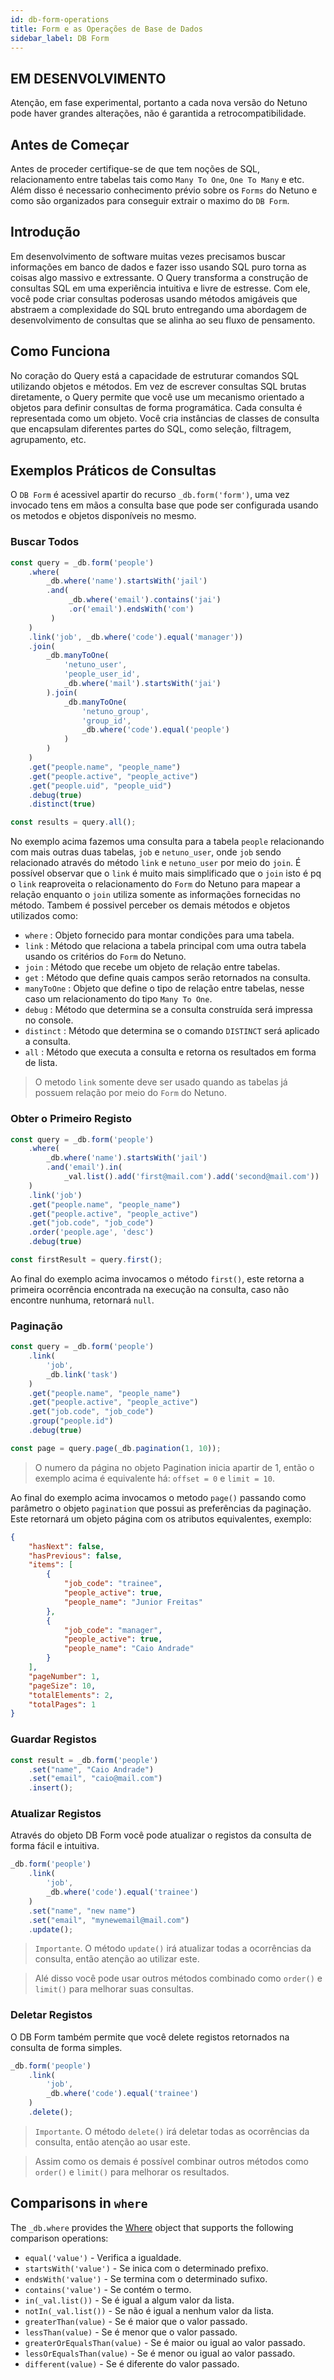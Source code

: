 ```yaml
---
id: db-form-operations
title: Form e as Operações de Base de Dados
sidebar_label: DB Form
---
```


## EM DESENVOLVIMENTO

Atenção, em fase experimental, portanto a cada nova versão do Netuno pode haver grandes alterações, não é garantida a retrocompatibilidade.

## Antes de Começar

Antes de proceder certifique-se de que tem noções de SQL, relacionamento entre tabelas tais como `Many To One`, `One To Many` e etc. Além disso é necessario conhecimento prévio sobre os `Forms` do Netuno e como são organizados para conseguir extrair o maximo do `DB Form`.

## Introdução

Em desenvolvimento de software muitas vezes precisamos buscar informações em banco de dados e fazer isso usando SQL puro torna as coisas algo massivo e extressante. O Query transforma a construção de consultas SQL em uma experiência intuitiva e livre de estresse. Com ele, você pode criar consultas poderosas usando métodos amigáveis que abstraem a complexidade do SQL bruto entregando uma abordagem de desenvolvimento de consultas que se alinha ao seu fluxo de pensamento. 

## Como Funciona

No coração do Query está a capacidade de estruturar comandos SQL utilizando objetos e métodos. Em vez de escrever consultas SQL brutas diretamente, o Query permite que você use um mecanismo orientado a objetos para definir consultas de forma programática. Cada consulta é representada como um objeto. Você cria instâncias de classes de consulta que encapsulam diferentes partes do SQL, como seleção, filtragem, agrupamento, etc.

## Exemplos Práticos de Consultas

O `DB Form` é acessivel apartir do recurso `_db.form('form')`, uma vez invocado tens em mãos a consulta base que pode ser configurada usando os metodos e objetos disponíveis no mesmo.

### Buscar Todos

```javascript
const query = _db.form('people')
    .where(
        _db.where('name').startsWith('jail')
        .and(
             _db.where('email').contains('jai')
             .or('email').endsWith('com')
         )
    )
    .link('job', _db.where('code').equal('manager'))
    .join(
        _db.manyToOne(
            'netuno_user', 
            'people_user_id',  
            _db.where('mail').startsWith('jai')
        ).join(
            _db.manyToOne(
                'netuno_group',
                'group_id',
                _db.where('code').equal('people')
            )
        )
    )
    .get("people.name", "people_name")
    .get("people.active", "people_active")
    .get("people.uid", "people_uid")
    .debug(true)
    .distinct(true)

const results = query.all();
```

No exemplo acima fazemos uma consulta para a tabela `people` relacionando com mais outras duas tabelas, `job` e `netuno_user`, onde `job` sendo relacionado através do método `link` e `netuno_user` por meio do `join`. É possível observar que o `link` é muito mais simplificado que o `join` isto é pq o `link` reaproveita o relacionamento do `Form` do Netuno para mapear a relação enquanto o `join` utiliza somente as informações fornecidas no método. Tambem é possivel perceber os demais métodos e objetos utilizados como:

- `where` : Objeto fornecido para montar condições para uma tabela.
- `link` : Método que relaciona a tabela principal com uma outra tabela usando os critérios do `Form` do Netuno.
- `join` : Método que recebe um objeto de relação entre tabelas.
- `get` : Método que define quais campos serão retornados na consulta.
- `manyToOne` : Objeto que define o tipo de relação entre tabelas, nesse caso um relacionamento do tipo `Many To One`.
- `debug` : Método que determina se a consulta construída será impressa no console.
- `distinct` : Método que determina se o comando `DISTINCT` será aplicado a consulta.
- `all` : Método que executa a consulta e retorna os resultados em forma de lista.

> O metodo `link` somente deve ser usado quando as tabelas já possuem relação por meio do `Form` do Netuno.

### Obter o Primeiro Registo

```javascript
const query = _db.form('people')
    .where(
        _db.where('name').startsWith('jail')
        .and('email').in(
            _val.list().add('first@mail.com').add('second@mail.com'))
    )
    .link('job')
    .get("people.name", "people_name")
    .get("people.active", "people_active")
    .get("job.code", "job_code")
    .order('people.age', 'desc')
    .debug(true)

const firstResult = query.first();
```
Ao final do exemplo acima invocamos o método `first()`, este retorna a primeira ocorrência encontrada na execução na consulta, caso não encontre nunhuma,  retornará `null`.

### Paginação

```javascript
const query = _db.form('people')
    .link(
        'job', 
        _db.link('task')
    )
    .get("people.name", "people_name")
    .get("people.active", "people_active")
    .get("job.code", "job_code")
    .group("people.id")
    .debug(true)

const page = query.page(_db.pagination(1, 10));
```

> O numero da página no objeto Pagination inicia apartir de 1, então o exemplo acima é equivalente há: `offset = 0` e `limit = 10`.  

Ao final do exemplo acima invocamos o metodo `page()` passando como parâmetro o objeto `pagination` que possui as preferências da paginação. Este retornará um objeto página com os atributos equivalentes, exemplo:

```json
{
	"hasNext": false,
	"hasPrevious": false,
	"items": [
		{
			"job_code": "trainee",
			"people_active": true,
			"people_name": "Junior Freitas"
		},
		{
			"job_code": "manager",
			"people_active": true,
			"people_name": "Caio Andrade"
		}
	],
	"pageNumber": 1,
	"pageSize": 10,
	"totalElements": 2,
	"totalPages": 1
}
```

### Guardar Registos

```javascript
const result = _db.form('people')
    .set("name", "Caio Andrade")
    .set("email", "caio@mail.com")
    .insert();
```

### Atualizar Registos

Através do objeto DB Form você pode atualizar o registos da consulta de forma fácil e intuitiva.

```javascript
_db.form('people')
    .link(
        'job',
        _db.where('code').equal('trainee')
    )
    .set("name", "new name")
    .set("email", "mynewemail@mail.com")
    .update();
```

> `Importante`. O método `update()` irá atualizar todas a ocorrências da consulta, então atenção ao utilizar este.

> Alé disso você pode usar outros métodos combinado como `order()` e `limit()` para melhorar suas consultas.

### Deletar Registos

O DB Form também permite que você delete registos retornados na consulta de forma simples.

```javascript
_db.form('people')
    .link(
        'job',
        _db.where('code').equal('trainee')
    )
    .delete();
```

> `Importante`. O método `delete()` irá deletar todas as ocorrências da consulta, então atenção ao usar este.

> Assim como os demais é possível combinar outros métodos como `order()` e `limit()` para melhorar os resultados.

## Comparisons in `where`

The `_db.where` provides the [Where](/docs/library/objects/Where) object that supports the following comparison operations:

-  `equal('value')` - Verifica a igualdade.
-  `startsWith('value')` - Se inica com o determinado prefixo.
-  `endsWith('value')` - Se termina com o determinado sufixo.
-  `contains('value')` - Se contém o termo.
-  `in(_val.list())` - Se é igual a algum valor da lista.
-  `notIn(_val.list())` - Se não é igual a nenhum valor da lista.
-  `greaterThan(value)` - Se é maior que o valor passado.
-  `lessThan(value)` - Se é menor que o valor passado.
-  `greaterOrEqualsThan(value)` - Se é maior ou igual ao valor passado.
-  `lessOrEqualsThan(value)` - Se é menor ou igual ao valor passado.
-  `different(value)` - Se é diferente do valor passado.

